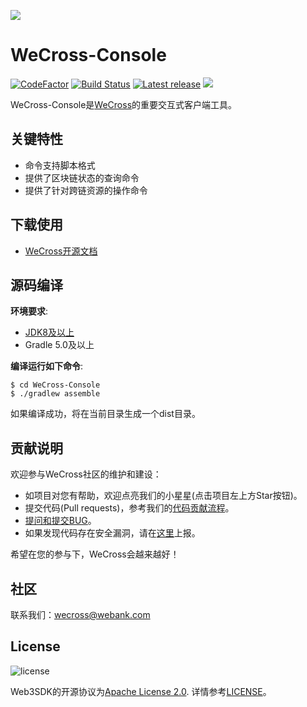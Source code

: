 ![](docs/images/menu_logo_wecross.svg)

# WeCross-Console
[![CodeFactor](https://www.codefactor.io/repository/github/webankfintech/WeCross-Console/badge)](https://www.codefactor.io/repository/github/webankfintech/WeCross--Console) [![Build Status](https://travis-ci.org/WeBankFinTech/WeCross-Console.svg?branch=dev)](https://travis-ci.org/WeBankFinTech/WeCross-Console) [![Latest release](https://img.shields.io/github/release/WeBankFinTech/WeCross-Console.svg)](https://github.com/WeBankFinTech/WeCross-Console/releases/latest)
![](https://img.shields.io/github/license/WeBankFinTech/WeCross) 

WeCross-Console是[WeCross](https://github.com/WeBankFinTech/WeCross)的重要交互式客户端工具。

## 关键特性

- 命令支持脚本格式
- 提供了区块链状态的查询命令
- 提供了针对跨链资源的操作命令

## 下载使用

* [WeCross开源文档](https://wecross.readthedocs.io/zh_CN/latest/docs/tutorial/index.html)

## 源码编译

**环境要求**:

  - [JDK8及以上](https://fisco-bcos-documentation.readthedocs.io/zh_CN/latest/docs/sdk/sdk.html#id1)
  - Gradle 5.0及以上

**编译运行如下命令**:

```shell
$ cd WeCross-Console
$ ./gradlew assemble
```
如果编译成功，将在当前目录生成一个dist目录。

## 贡献说明

欢迎参与WeCross社区的维护和建设：

- 如项目对您有帮助，欢迎点亮我们的小星星(点击项目左上方Star按钮)。
- 提交代码(Pull requests)，参考我们的[代码贡献流程](CONTRIBUTING_CN.md)。
- [提问和提交BUG](https://github.com/WeBankFinTech/WeCross-Console/issues/new)。
- 如果发现代码存在安全漏洞，请在[这里](https://security.webank.com)上报。

希望在您的参与下，WeCross会越来越好！

## 社区
联系我们：wecross@webank.com

## License

![license](http://img.shields.io/badge/license-Apache%20v2-blue.svg)

Web3SDK的开源协议为[Apache License 2.0](http://www.apache.org/licenses/). 详情参考[LICENSE](./LICENSE)。

